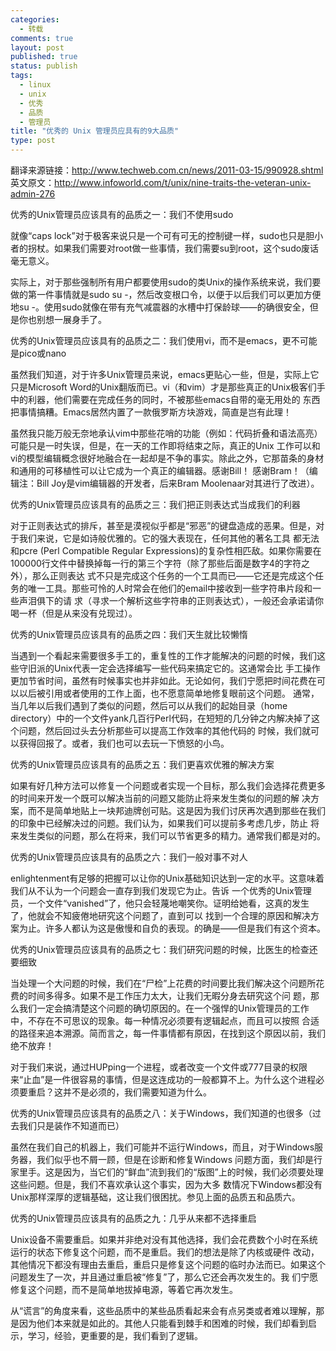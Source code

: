 ```yaml
--- 
categories: 
  - 转载
comments: true
layout: post
published: true
status: publish
tags: 
  - linux
  - unix
  - 优秀
  - 品质
  - 管理员
title: "优秀的 Unix 管理员应具有的9大品质"
type: post
---
```

翻译来源链接：http://www.techweb.com.cn/news/2011-03-15/990928.shtml
英文原文：http://www.infoworld.com/t/unix/nine-traits-the-veteran-unix-admin-276

优秀的Unix管理员应该具有的品质之一：我们不使用sudo

就像“caps lock”对于极客来说只是一个可有可无的控制键一样，sudo也只是胆小者的拐杖。如果我们需要对root做一些事情，我们需要su到root，这个sudo废话毫无意义。

实际上，对于那些强制所有用户都要使用sudo的类Unix的操作系统来说，我们要做的第一件事情就是sudo su -，然后改变根口令，以便于以后我们可以更加方便地su -。使用sudo就像在带有充气减震器的水槽中打保龄球——的确很安全，但是你也别想一展身手了。

优秀的Unix管理员应该具有的品质之二：我们使用vi，而不是emacs，更不可能是pico或nano

虽然我们知道，对于许多Unix管理员来说，emacs更贴心一些，但是，实际上它只是Microsoft Word的Unix翻版而已。vi（和vim）才是那些真正的Unix极客们手中的利器，他们需要在完成任务的同时，不被那些emacs自带的毫无用处的 东西把事情搞糟。Emacs居然内置了一款俄罗斯方块游戏，简直是岂有此理！

虽然我只能万般无奈地承认vim中那些花哨的功能（例如：代码折叠和语法高亮）可能只是一时失误，但是，在一天的工作即将结束之际，真正的Unix 工作可以和vi的模型编辑概念很好地融合在一起却是不争的事实。除此之外，它那苗条的身材和通用的可移植性可以让它成为一个真正的编辑器。感谢Bill！ 感谢Bram！（编辑注：Bill Joy是vim编辑器的开发者，后来Bram Moolenaar对其进行了改进）。

优秀的Unix管理员应该具有的品质之三：我们把正则表达式当成我们的利器

对于正则表达式的排斥，甚至是漠视似乎都是“邪恶”的键盘造成的恶果。但是，对于我们来说，它是如诗般优雅的。它的强大表现在，任何其他的著名工具 都无法和pcre (Perl Compatible Regular Expressions)的复杂性相匹敌。如果你需要在100000行文件中替换掉每一行的第三个字符（除了那些后面是数字4的字符之外），那么正则表达 式不只是完成这个任务的一个工具而已——它还是完成这个任务的唯一工具。那些可怜的人时常会在他们的email中接收到一些字符串片段和一些声泪俱下的请 求（寻求一个解析这些字符串的正则表达式），一般还会承诺请你喝一杯（但是从来没有兑现过）。

优秀的Unix管理员应该具有的品质之四：我们天生就比较懒惰

当遇到一个看起来需要很多手工的，重复性的工作才能解决的问题的时候，我们这些守旧派的Unix代表一定会选择编写一些代码来搞定它的。这通常会比 手工操作更加节省时间，虽然有时候事实也并非如此。无论如何，我们宁愿把时间花费在可以以后被引用或者使用的工作上面，也不愿意简单地修复眼前这个问题。 通常，当几年以后我们遇到了类似的问题，然后可以从我们的起始目录（home directory）中的一个文件yank几百行Perl代码，在短短的几分钟之内解决掉了这个问题，然后回过头去分析那些可以提高工作效率的其他代码的 时候，我们就可以获得回报了。或者，我们也可以去玩一下愤怒的小鸟。

优秀的Unix管理员应该具有的品质之五：我们更喜欢优雅的解决方案

如果有好几种方法可以修复一个问题或者实现一个目标，那么我们会选择花费更多的时间来开发一个既可以解决当前的问题又能防止将来发生类似的问题的解 决方案，而不是简单地贴上一块邦迪牌创可贴。这是因为我们讨厌再次遇到那些在我们的印象中已经解决过的问题。我们认为，如果我们可以提前多考虑几步，防止 将来发生类似的问题，那么在将来，我们可以节省更多的精力。通常我们都是对的。

优秀的Unix管理员应该具有的品质之六：我们一般对事不对人

enlightenment有足够的把握可以让你的Unix基础知识达到一定的水平。这意味着我们从不认为一个问题会一直存到我们发现它为止。告诉 一个优秀的Unix管理员，一个文件“vanished”了，他只会轻蔑地嘲笑你。证明给她看，这真的发生了，他就会不知疲倦地研究这个问题了，直到可以 找到一个合理的原因和解决方案为止。许多人都认为这是傲慢和自负的表现。的确是——但是我们有这个资本。

优秀的Unix管理员应该具有的品质之七：我们研究问题的时候，比医生的检查还要细致

当处理一个大问题的时候，我们在“尸检”上花费的时间要比我们解决这个问题所花费的时间多得多。如果不是工作压力太大，让我们无暇分身去研究这个问 题，那么我们一定会搞清楚这个问题的确切原因的。在一个强悍的Unix管理员的工作中，不存在不可思议的现象。每一种情况必须要有逻辑起点，而且可以按照 合适的路径来追本溯源。简而言之，每一件事情都有原因，在找到这个原因以前，我们绝不放弃！

对于我们来说，通过HUPping一个进程，或者改变一个文件或777目录的权限来“止血”是一件很容易的事情，但是这连成功的一般都算不上。为什么这个进程必须要重启？这并不是必须的，我们需要知道为什么。

优秀的Unix管理员应该具有的品质之八：关于Windows，我们知道的也很多（过去我们只是装作不知道而已）

虽然在我们自己的机器上，我们可能并不运行Windows，而且，对于Windows服务器，我们似乎也不屑一顾，但是在诊断和修复Windows 问题方面，我们却是行家里手。这是因为，当它们的“鲜血”流到我们的“版图”上的时候，我们必须要处理这些问题。但是，我们不喜欢承认这个事实，因为大多 数情况下Windows都没有Unix那样深厚的逻辑基础，这让我们很困扰。参见上面的品质五和品质六。

优秀的Unix管理员应该具有的品质之九：几乎从来都不选择重启

Unix设备不需要重启。如果并非绝对没有其他选择，我们会花费数个小时在系统运行的状态下修复这个问题，而不是重启。我们的想法是除了内核或硬件 改动，其他情况下都没有理由去重启，重启只是修复这个问题的临时办法而已。如果这个问题发生了一次，并且通过重启被“修复”了，那么它还会再次发生的。我 们宁愿修复这个问题，而不是简单地拔掉电源，等着它再次发生。

从“谎言”的角度来看，这些品质中的某些品质看起来会有点另类或者难以理解，那是因为他们本来就是如此的。其他人只能看到棘手和困难的时候，我们却看到启示，学习，经验，更重要的是，我们看到了逻辑。
